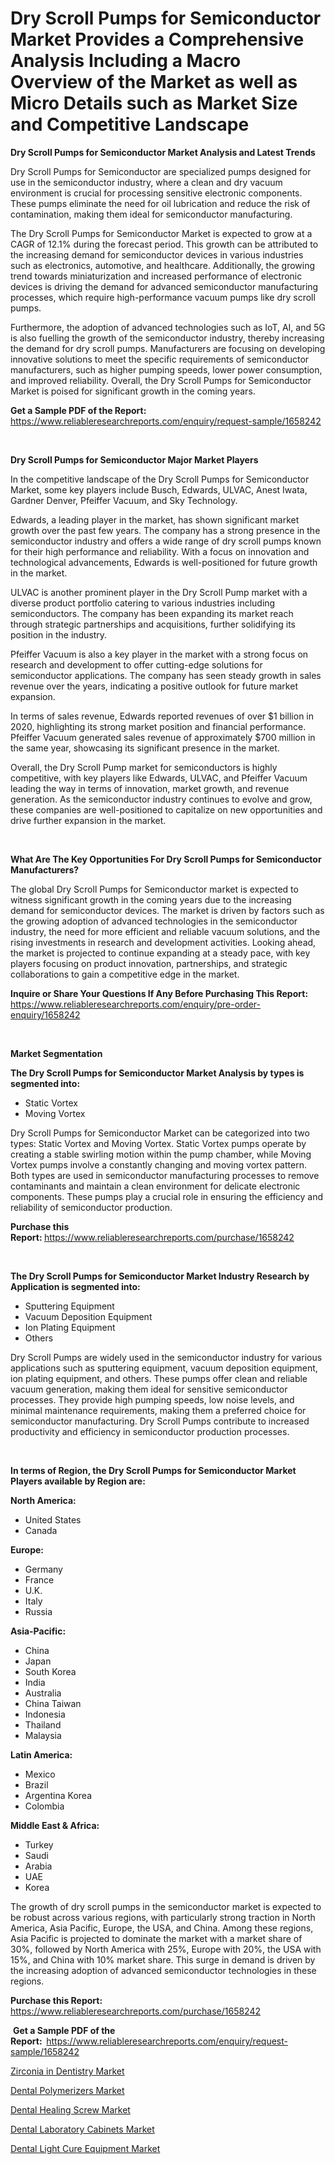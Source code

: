 <p><h1>Dry Scroll Pumps for Semiconductor Market Provides a Comprehensive Analysis Including a Macro Overview of the Market as well as Micro Details such as Market Size and Competitive Landscape</h1></p><p><strong>Dry Scroll Pumps for Semiconductor Market Analysis and Latest Trends</strong></p>
<p><p>Dry Scroll Pumps for Semiconductor are specialized pumps designed for use in the semiconductor industry, where a clean and dry vacuum environment is crucial for processing sensitive electronic components. These pumps eliminate the need for oil lubrication and reduce the risk of contamination, making them ideal for semiconductor manufacturing.</p><p>The Dry Scroll Pumps for Semiconductor Market is expected to grow at a CAGR of 12.1% during the forecast period. This growth can be attributed to the increasing demand for semiconductor devices in various industries such as electronics, automotive, and healthcare. Additionally, the growing trend towards miniaturization and increased performance of electronic devices is driving the demand for advanced semiconductor manufacturing processes, which require high-performance vacuum pumps like dry scroll pumps.</p><p>Furthermore, the adoption of advanced technologies such as IoT, AI, and 5G is also fuelling the growth of the semiconductor industry, thereby increasing the demand for dry scroll pumps. Manufacturers are focusing on developing innovative solutions to meet the specific requirements of semiconductor manufacturers, such as higher pumping speeds, lower power consumption, and improved reliability. Overall, the Dry Scroll Pumps for Semiconductor Market is poised for significant growth in the coming years.</p></p>
<p><strong>Get a Sample PDF of the Report:&nbsp;</strong> <a href="https://www.reliableresearchreports.com/enquiry/request-sample/1658242">https://www.reliableresearchreports.com/enquiry/request-sample/1658242</a></p>
<p>&nbsp;</p>
<p><strong>Dry Scroll Pumps for Semiconductor Major Market Players</strong></p>
<p><p>In the competitive landscape of the Dry Scroll Pumps for Semiconductor Market, some key players include Busch, Edwards, ULVAC, Anest Iwata, Gardner Denver, Pfeiffer Vacuum, and Sky Technology. </p><p>Edwards, a leading player in the market, has shown significant market growth over the past few years. The company has a strong presence in the semiconductor industry and offers a wide range of dry scroll pumps known for their high performance and reliability. With a focus on innovation and technological advancements, Edwards is well-positioned for future growth in the market.</p><p>ULVAC is another prominent player in the Dry Scroll Pump market with a diverse product portfolio catering to various industries including semiconductors. The company has been expanding its market reach through strategic partnerships and acquisitions, further solidifying its position in the industry.</p><p>Pfeiffer Vacuum is also a key player in the market with a strong focus on research and development to offer cutting-edge solutions for semiconductor applications. The company has seen steady growth in sales revenue over the years, indicating a positive outlook for future market expansion.</p><p>In terms of sales revenue, Edwards reported revenues of over $1 billion in 2020, highlighting its strong market position and financial performance. Pfeiffer Vacuum generated sales revenue of approximately $700 million in the same year, showcasing its significant presence in the market.</p><p>Overall, the Dry Scroll Pump market for semiconductors is highly competitive, with key players like Edwards, ULVAC, and Pfeiffer Vacuum leading the way in terms of innovation, market growth, and revenue generation. As the semiconductor industry continues to evolve and grow, these companies are well-positioned to capitalize on new opportunities and drive further expansion in the market.</p></p>
<p>&nbsp;</p>
<p><strong>What Are The Key Opportunities For Dry Scroll Pumps for Semiconductor Manufacturers?</strong></p>
<p><p>The global Dry Scroll Pumps for Semiconductor market is expected to witness significant growth in the coming years due to the increasing demand for semiconductor devices. The market is driven by factors such as the growing adoption of advanced technologies in the semiconductor industry, the need for more efficient and reliable vacuum solutions, and the rising investments in research and development activities. Looking ahead, the market is projected to continue expanding at a steady pace, with key players focusing on product innovation, partnerships, and strategic collaborations to gain a competitive edge in the market.</p></p>
<p><strong>Inquire or Share Your Questions If Any Before Purchasing This Report:</strong> <a href="https://www.reliableresearchreports.com/enquiry/pre-order-enquiry/1658242">https://www.reliableresearchreports.com/enquiry/pre-order-enquiry/1658242</a></p>
<p>&nbsp;</p>
<p><strong>Market Segmentation</strong></p>
<p><strong>The Dry Scroll Pumps for Semiconductor Market Analysis by types is segmented into:</strong></p>
<p><ul><li>Static Vortex</li><li>Moving Vortex</li></ul></p>
<p><p>Dry Scroll Pumps for Semiconductor Market can be categorized into two types: Static Vortex and Moving Vortex. Static Vortex pumps operate by creating a stable swirling motion within the pump chamber, while Moving Vortex pumps involve a constantly changing and moving vortex pattern. Both types are used in semiconductor manufacturing processes to remove contaminants and maintain a clean environment for delicate electronic components. These pumps play a crucial role in ensuring the efficiency and reliability of semiconductor production.</p></p>
<p><strong>Purchase this Report:&nbsp;</strong><a href="https://www.reliableresearchreports.com/purchase/1658242">https://www.reliableresearchreports.com/purchase/1658242</a></p>
<p>&nbsp;</p>
<p><strong>The Dry Scroll Pumps for Semiconductor Market Industry Research by Application is segmented into:</strong></p>
<p><ul><li>Sputtering Equipment</li><li>Vacuum Deposition Equipment</li><li>Ion Plating Equipment</li><li>Others</li></ul></p>
<p><p>Dry Scroll Pumps are widely used in the semiconductor industry for various applications such as sputtering equipment, vacuum deposition equipment, ion plating equipment, and others. These pumps offer clean and reliable vacuum generation, making them ideal for sensitive semiconductor processes. They provide high pumping speeds, low noise levels, and minimal maintenance requirements, making them a preferred choice for semiconductor manufacturing. Dry Scroll Pumps contribute to increased productivity and efficiency in semiconductor production processes.</p></p>
<p>&nbsp;</p>
<p><strong>In terms of Region, the Dry Scroll Pumps for Semiconductor Market Players available by Region are:</strong></p>
<p>
    <p> <strong> North America: </strong>
        <ul>
            <li>United States</li>
            <li>Canada</li>
        </ul>
        </p> 
    <p> <strong> Europe: </strong>
        <ul>
            <li>Germany</li>
            <li>France</li>
            <li>U.K.</li>
            <li>Italy</li>
            <li>Russia</li>
        </ul>
        </p> 
    <p> <strong> Asia-Pacific: </strong>
        <ul>
            <li>China</li>
            <li>Japan</li>
            <li>South Korea</li>
            <li>India</li>
            <li>Australia</li>
            <li>China Taiwan</li>
            <li>Indonesia</li>
            <li>Thailand</li>
            <li>Malaysia</li>
        </ul>
        </p> 
    <p> <strong> Latin America: </strong>
        <ul>
            <li>Mexico</li>
            <li>Brazil</li>
            <li>Argentina Korea</li>
            <li>Colombia</li>
        </ul>
        </p> 
    <p> <strong> Middle East & Africa: </strong>
        <ul>
            <li>Turkey</li>
            <li>Saudi</li>
            <li>Arabia</li>
            <li>UAE</li>
            <li>Korea</li>
        </ul>
    </p>
    </p>
<p><p>The growth of dry scroll pumps in the semiconductor market is expected to be robust across various regions, with particularly strong traction in North America, Asia Pacific, Europe, the USA, and China. Among these regions, Asia Pacific is projected to dominate the market with a market share of 30%, followed by North America with 25%, Europe with 20%, the USA with 15%, and China with 10% market share. This surge in demand is driven by the increasing adoption of advanced semiconductor technologies in these regions.</p></p>
<p><strong>Purchase this Report: </strong><a href="https://www.reliableresearchreports.com/purchase/1658242">https://www.reliableresearchreports.com/purchase/1658242</a></p>
<p>&nbsp;<strong>Get a Sample PDF of the Report:&nbsp;&nbsp;</strong><a href="https://www.reliableresearchreports.com/enquiry/request-sample/1658242">https://www.reliableresearchreports.com/enquiry/request-sample/1658242</a></p>
<p><strong></strong></p>
<p><p><a href="https://medium.com/@amyacrooks6457/zirconia-in-dentistry-market-analysis-and-sze-forecasted-for-period-from-2024-to-2031-b880747f3855">Zirconia in Dentistry Market</a></p><p><a href="https://medium.com/p/6d7f276a4023/edit">Dental Polymerizers Market</a></p><p><a href="https://medium.com/@lilyberge344/dental-healing-screw-market-trends-and-market-analysis-forecasted-for-period-2024-2031-60b945dd0374">Dental Healing Screw Market</a></p><p><a href="https://medium.com/@amyacrooks6457/dental-laboratory-cabinets-market-size-market-outlook-and-market-forecast-2024-to-2031-68111653514e">Dental Laboratory Cabinets Market</a></p><p><a href="https://medium.com/@lilyberge344/dental-light-cure-equipment-market-research-report-its-history-and-forecast-2024-to-2031-0962afca55e4">Dental Light Cure Equipment Market</a></p></p>